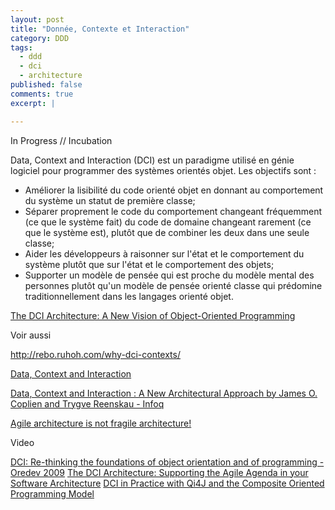 ```yaml
---
layout: post
title: "Donnée, Contexte et Interaction"
category: DDD
tags:
  - ddd
  - dci
  - architecture
published: false
comments: true
excerpt: |

---
```


<span class="label warning">In Progress // Incubation</span><br/>


Data, Context and Interaction (DCI) est un paradigme utilisé en génie logiciel pour programmer des systèmes orientés objet. Les objectifs sont :

* Améliorer la lisibilité du code orienté objet en donnant au comportement du système un statut de première classe;
* Séparer proprement le code du comportement changeant fréquemment (ce que le système fait) du code de domaine changeant rarement (ce que le système est), plutôt que de combiner les deux dans une seule classe;
* Aider les développeurs à raisonner sur l'état et le comportement du système plutôt que sur l'état et le comportement des objets;
* Supporter un modèle de pensée qui est proche du modèle mental des personnes plutôt qu'un modèle de pensée orienté classe qui prédomine traditionnellement dans les langages orienté objet.


[The DCI Architecture: A New Vision of Object-Oriented Programming](http://www.artima.com/articles/dci_vision.html)


Voir aussi

http://rebo.ruhoh.com/why-dci-contexts/

[Data, Context and Interaction](http://en.wikipedia.org/wiki/Data,_context_and_interaction)

[Data, Context and Interaction : A New Architectural Approach by James O. Coplien and Trygve Reenskau - Infoq](http://www.infoq.com/news/2009/05/dci-coplien-reenskau)

[Agile architecture is not fragile architecture!](http://www.leansoftwarearchitecture.com/)


Video

[DCI: Re-thinking the foundations of object orientation and of programming - Oredev 2009](http://vimeo.com/8235394)
[The DCI Architecture: Supporting the Agile Agenda in your Software Architecture](http://vimeo.com/8235574)
[DCI in Practice with Qi4J and the Composite Oriented Programming Model](http://vimeo.com/8235651)

